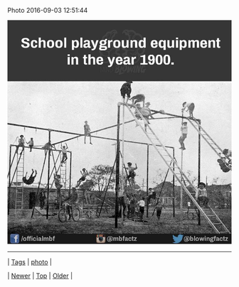 <!--
title: Photo 2016-09-03 12
date: 2020-06-28T15:27:00.126Z
tags: photo
-->


Photo 2016-09-03 12:51:44

![](149881284599-0.jpg)

<!--BOTTOM-POST-NAVIGATION-->
---

| [Tags](tags.md) | [photo](tag-photo.md) |

| [Newer](149832016264.md) | [Top](index.md) | [Older](149890818038.md) |